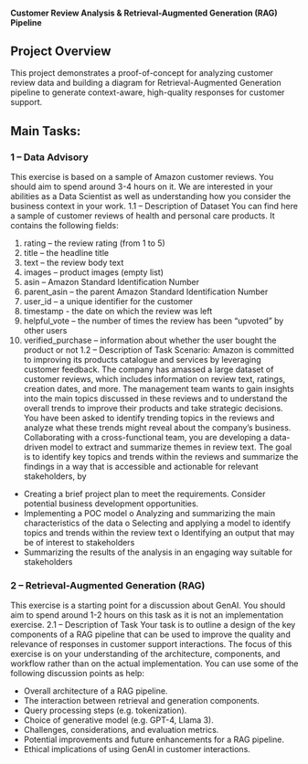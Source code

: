 #### Customer Review Analysis & Retrieval-Augmented Generation (RAG) Pipeline
## Project Overview
This project demonstrates a proof-of-concept for analyzing customer review data and building a diagram for Retrieval-Augmented Generation pipeline to generate context-aware, high-quality responses for customer support. 

## Main Tasks:

### 1 – Data Advisory
This exercise is based on a sample of Amazon customer reviews. You should aim to spend around 3-4
hours on it. We are interested in your abilities as a Data Scientist as well as understanding how you
consider the business context in your work.
1.1 – Description of Dataset
You can find here a sample of customer reviews of health and personal care products. It contains the
following fields:
1. rating – the review rating (from 1 to 5)
2. title – the headline title
3. text – the review body text
4. images – product images (empty list)
5. asin – Amazon Standard Identification Number
6. parent_asin – the parent Amazon Standard Identification Number
7. user_id – a unique identifier for the customer
8. timestamp - the date on which the review was left
9. helpful_vote – the number of times the review has been “upvoted” by other users
10. verified_purchase – information about whether the user bought the product or not
1.2 – Description of Task
Scenario: Amazon is committed to improving its products catalogue and services by leveraging
customer feedback. The company has amassed a large dataset of customer reviews, which includes
information on review text, ratings, creation dates, and more. The management team wants to gain
insights into the main topics discussed in these reviews and to understand the overall trends to
improve their products and take strategic decisions.
You have been asked to identify trending topics in the reviews and analyze what these trends might
reveal about the company’s business. Collaborating with a cross-functional team, you are developing
a data-driven model to extract and summarize themes in review text. The goal is to identify key
topics and trends within the reviews and summarize the findings in a way that is accessible and
actionable for relevant stakeholders, by
- Creating a brief project plan to meet the requirements. Consider potential business
development opportunities.
- Implementing a POC model
o Analyzing and summarizing the main characteristics of the data
o Selecting and applying a model to identify topics and trends within the review text
o Identifying an output that may be of interest to stakeholders
- Summarizing the results of the analysis in an engaging way suitable for stakeholders

### 2 – Retrieval-Augmented Generation (RAG)
This exercise is a starting point for a discussion about GenAI. You should aim to spend around 1-2
hours on this task as it is not an implementation exercise.
2.1 – Description of Task
Your task is to outline a design of the key components of a RAG pipeline that can be used to improve
the quality and relevance of responses in customer support interactions. The focus of this exercise is
on your understanding of the architecture, components, and workflow rather than on the actual
implementation.
You can use some of the following discussion points as help:
- Overall architecture of a RAG pipeline.
- The interaction between retrieval and generation components.
- Query processing steps (e.g. tokenization).
- Choice of generative model (e.g. GPT-4, Llama 3).
- Challenges, considerations, and evaluation metrics.
- Potential improvements and future enhancements for a RAG pipeline.
- Ethical implications of using GenAI in customer interactions.
